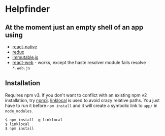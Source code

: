 # Helpfinder

## At the moment just an empty shell of an app using

- [react-native](facebook.github.io/react-native)
- [redux](https://github.com/rackt/redux)
- [immutable.js](https://facebook.github.io/immutable-js/)
- [react-web](https://github.com/taobaofed/react-web) - works, except the haste resolver module fails resolve `*.web.js`

## Installation

Requires npm v3. If you don't want to conflict with an existing npm v2 installation, try [npm3](https://www.npmjs.com/package/npm3). [linklocal](https://www.npmjs.com/package/linklocal) is used to avoid crazy relative paths. You just have to run it before `npm install` and it will create a symbolic link to `app/` in `node_modules`.

```
$ npm install -g linklocal
$ linklocal
$ npm install
```
